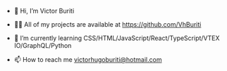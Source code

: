 - 👋 Hi, I’m Victor Buriti

- 👨‍💻 All of my projects are available at https://github.com/VhBuriti

- 🌱 I’m currently learning CSS/HTML/JavaScript/React/TypeScript/VTEX IO/GraphQL/Python

- 📫 How to reach me victorhugoburiti@hotmail.com

<!---
VhBuriti/VhBuriti is a ✨ special ✨ repository because its `README.md` (this file) appears on your GitHub profile.
You can click the Preview link to take a look at your changes.
--->
